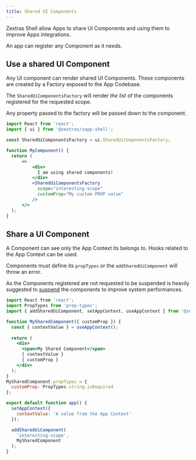 ```yaml
---
title: Shared UI Components
---
```


Zextras Shell allow Apps to share UI Components and using them to improve Apps integrations.

An app can register any Component as it needs.

## Use a shared UI Component
Any UI component can render shared UI Components. These components are created by a Factory exposed to the App Codebase.

The `SharedUiComponentsFactory` will render *the list* of the components registered for the requested scope.

Any property passed to the factory will be passed down to the component.

```jsx
import React from 'react';
import { ui } from '@zextras/zapp-shell';

const SharedUiComponentsFactory = ui.SharedUiComponentsFactory;

function MyComponent() {
  return (
      <>
          <div>
            I am using shared components!
          </div>
          <SharedUiComponentsFactory 
            scope="interesting-scope"
            customProp="My custom PROP value"
          />
      </>
  );
}
```

## Share a UI Component
A Component can see only the App Context its belongs to. Hooks related to the App Context can be used.

Components must define its `propTypes` or the `addSharedUiComponent` will throw an error.

As the Components registered are not requested to be suspended is heavily suggested to [suspend][1] the components to improve
system performances. 

```jsx
import React from 'react';
import PropTypes from 'prop-types';
import { addSharedUiComponent, setAppContext, useAppContext } from '@zextras/zapp-shell';

function MySharedComponent({ customProp }) {
  const { contextValue } = useAppContext();
  
  return (
    <div>
      <span>My Shared Component</span>
      { contextValue }
      { customProp }
    </div>
  );
}
MySharedComponent.propTypes = {
  customProp: PropTypes.string.isRequired
};

export default function app() {
  setAppContext({
    contextValue: 'A value from the App Context'
  });

  addSharedUiComponent(
    'interesting-scope',
    MySharedComponent
  );
}
```

[1]: https://it.reactjs.org/docs/concurrent-mode-suspense.html
